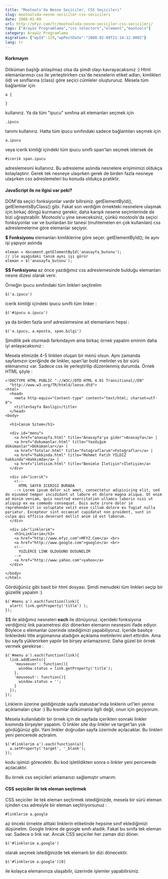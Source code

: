 ```yaml
---
title: "Mootools'da Nesne Seçiciler, CSS Seçicileri"
slug: mootoolsda-nesne-seciciler-css-secicileri
date: 2008-02-09
url: http://mfyz.com/tr/mootoolsda-nesne-seciciler-css-secicileri/
tags: ["Arayüz Programlama","css selectors","element","mootools"]
category: Arayüz Programlama
migration: {"wpId":129,"wpPostDate":"2008-02-09T21:14:12.000Z"}
lang: tr
---
```


#### Korkmayın

Döküman başlığı anlaşılmaz olsa da şimdi olayı kavrayacaksınız :) Html elemanlarımızı css ile yerleştirirken css'de nesnelerin etiket adları, kimlikleri (id) ve sınıflarına (class) göre seçici cümleler oluştururuz. Mesela tüm bağlantılar için
```
a {

}

```
kullanırız. Ya da tüm "ipucu" sınıfına ait elemanları seçmek için
```
.ipucu

```
tanımı kullanırız. Hatta tüm ipucu sınıfındaki sadece bağlantıları seçmek için
```
a.ipucu

```
veya icerik kimliği içindeki tüm ipucu sınıflı span'ları seçmek istersek de
```
#icerik span.ipucu

```
adreslemesini kullanırız. Bu adresleme aslında nesnelere erişimimizi oldukça kolaylaştırır. Gerek tek nesneye ulaşırken gerek de birden fazla nesneye ulaşırken css adreslemeleri bu konuda oldukça pratiktir.

#### JavaScript ile ne ilgisi var peki?

DOM'da seçici fonksiyonlar vardır bilirsiniz. getElementById(), getElementsByClass() gibi. Fakat son verdiğim örnekteki nesnelere ulaşmak için birkaç döngü kurmanız gerekir, daha karışık nesene seçimlerinde de bizi uğraştırabilir. Mootools'u yine seveceksiniz, çünkü mootools'da seçici fonksiyonlar var ve bunlardan bir tanesi (muhtemelen en çok kullanılan) css adreslemelerine göre elemanlar seçiyor.

**$ Fonksiyonu** elemanları kimliklerine göre seçer. getElementById(); ile aynı işi yapıyor aslında
```
eleman = document.getElementById('anasayfa_butonu');
// ile aşağıdaki tanım aynı işi görür
eleman = $('anasayfa_butonu');

```
**$$ Fonksiyonu** az önce yazdığımız css adreslemesinde bulduğu elemanları nesne dizesi olarak verir.

Örneğin ipucu sınıfındaki tüm linkleri seçtirelim
```
$('a.ipucu')

```
icerik kimliği içindeki ipucu sınıflı tüm linker :
```
$('#ipucu a.ipucu')

```
ya da birden fazla sınıf adreslemesine ait elemanların hepsi :
```
$('a.ipucu, a.eposta, span.bilgi')

```
Şimdilik pek oturmadı farkındayım ama birkaç örnek yapalım eminim daha iyi anlayacaksınız :

Mesela elimizde 4-5 linkten oluşan bir menü olsun. Aynı zamanda sayfamızın içeriğinde de linkler, span'lar bold metinler vs bir sürü elemanımız var. Sadece css ile yerleştirilip düzenlenmiş durumda. Örnek HTML şöyle :
```
<!DOCTYPE HTML PUBLIC "-//W3C//DTD HTML 4.01 Transitional//EN"
  "http://www.w3.org/TR/html4/loose.dtd">
<html>
  <head>
    <meta http-equiv="Content-type" content="text/html; charset=utf-8">
    <title>Sayfa Basligi</title>
  </head>
<body>
  
  <h1>Canım Sitem</h1>
  
  <div id="menu">
    <a href="anasayfa.html" title="Anasayfa'ya gider">Anasayfa</a> |
    <a href="dokumanlar.html" title="Yazdığım dökümanlar">Dökümanlar</a> |
    <a href="fotolar.html" title="Fotoğraflarım">Fotoğraflar</a> |
    <a href="hakkinda.html" title="Mehmet Fatih YILDIZ hakkında">Hakkımda</a> |
    <a href="iletisim.html" title="Benimle İletişin">İletişim</a>
  </div>
  
  <div id="icerik">
    <!--
      HTML SAYFA ICERIGI BURADA
    --> Lorem ipsum dolor sit amet, consectetur adipisicing elit, sed do eiusmod tempor incididunt ut labore et dolore magna aliqua. Ut enim ad minim veniam, quis nostrud exercitation ullamco laboris nisi ut aliquip ex ea commodo consequat. Duis aute irure dolor in reprehenderit in voluptate velit esse cillum dolore eu fugiat nulla pariatur. Excepteur sint occaecat cupidatat non proident, sunt in culpa qui officia deserunt mollit anim id est laborum.
  </div>
  
  <div id="linklerim">
    <h3>Linklerim</h3>
    <a href="http://www.mfyz.com">MFYZ.Com</a> <br>
    <a href="http://www.google.com">google</a> <br>
    <!--
      YUZLERCE LINK OLDUGUNU DUSUNELIM
    -->
    <a href="http://www.yahoo.com">yahoo</a>
  </div>
  
</body>
</html>

```
Gördüğünüz gibi basit bir html dosyası. Şimdi menudeki tüm linkleri seçip bir güzellik yapalım :)
```
$('#menu a').each(function(link){
  alert( link.getProperty('title') );
});

```
$$ ile aldığımız nesneleri **each** ile dönüyoruz. içerideki fonksiyona verdiğimiz link parametresi dizi dönerken elemanın nesnesini ifade ediyor. Böylece o elemanlar üzerinde istediğimizi yapabiliyoruz. İçeride basitçe linklerdeki title argümanına atadığım açıklama metinlerini alert ettirdim. Ama bu sayfa yüklenirken yapılır be birşey anlamazsınız. Daha güzel bir örnek vermek gerekirse :
```
$('#menu a').each(function(link){
  link.addEvents({
    'mouseover': function(){
      window.status = link.getProperty('title');
    },
    'mouseout': function(){
      window.status = '';
    }
  });
});

```
Linklerin üzerine geldiğinizde sayfa statusbar'ında linklerin url'leri yerine açıklamaları çıkar :) Bu kısımlar dökümanla ilgili değil, onun için geçiyorum.

Mesela kullanılabilir bir örnek için de sayfada içerikten sonraki linkler kısmında birşeyler yapalım. O linkler site dışı linkler ve target'ları yok gördüğünüz gibi. Yani linkler doğrudan sayfa üzerinde açılacaklar. Bu linkleri yeni pencerede açtıralım.
```
$('#linklerim a').each(function(a){
  a.setProperty('target', '_blank');
});

```
kodu işimizi görecektir. Bu kod işletildikten sonra o linkler yeni pencerede açılacaktır.

Bu örnek css seçicileri anlamanızı sağlamıştır umarım.

#### CSS seçiciler ile tek eleman seçtirmek

CSS seçiciler ile tek eleman seçtirmek istediğinizde, mesela bir sürü eleman içinden css adresiyle bir eleman seçtiriyorsunuz :
```
#linklerim a.google

```
az önceki örnekte alttaki linklerin etiketinde hepsine sınıf eklediğimizi düşünelim. Google linkine de google sınıfı atadık. Fakat bu sınıfa tek eleman var. Sadece o link var. Ancak CSS seçiciler her zaman dizi döner.
```
$('#linklerim a.google')

```
olarak seçmek istediğinizde tek elemanlı bir dizi dönecektir.
```
$('#linklerim a.google')[0]

```
ile kolayca elemanınıza ulaşabilir, üzerinde işlemler yapabilirsiniz.